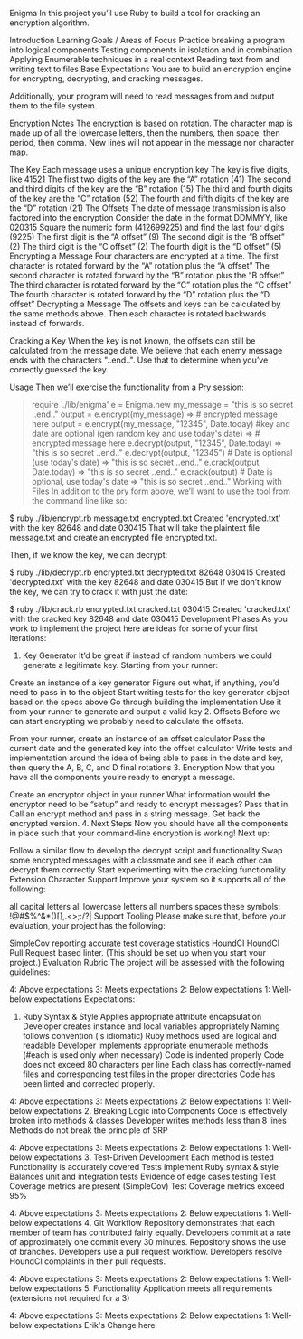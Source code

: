 Enigma
In this project you’ll use Ruby to build a tool for cracking an encryption algorithm.

Introduction
Learning Goals / Areas of Focus
Practice breaking a program into logical components
Testing components in isolation and in combination
Applying Enumerable techniques in a real context
Reading text from and writing text to files
Base Expectations
You are to build an encryption engine for encrypting, decrypting, and cracking messages.

Additionally, your program will need to read messages from and output them to the file system.

Encryption Notes
The encryption is based on rotation. The character map is made up of all the lowercase letters, then the numbers, then space, then period, then comma. New lines will not appear in the message nor character map.

The Key
Each message uses a unique encryption key
The key is five digits, like 41521
The first two digits of the key are the “A” rotation (41)
The second and third digits of the key are the “B” rotation (15)
The third and fourth digits of the key are the “C” rotation (52)
The fourth and fifth digits of the key are the “D” rotation (21)
The Offsets
The date of message transmission is also factored into the encryption
Consider the date in the format DDMMYY, like 020315
Square the numeric form (412699225) and find the last four digits (9225)
The first digit is the “A offset” (9)
The second digit is the “B offset” (2)
The third digit is the “C offset” (2)
The fourth digit is the “D offset” (5)
Encrypting a Message
Four characters are encrypted at a time.
The first character is rotated forward by the “A” rotation plus the “A offset”
The second character is rotated forward by the “B” rotation plus the “B offset”
The third character is rotated forward by the “C” rotation plus the “C offset”
The fourth character is rotated forward by the “D” rotation plus the “D offset”
Decrypting a Message
The offsets and keys can be calculated by the same methods above. Then each character is rotated backwards instead of forwards.

Cracking a Key
When the key is not known, the offsets can still be calculated from the message date. We believe that each enemy message ends with the characters "..end..". Use that to determine when you’ve correctly guessed the key.

Usage
Then we’ll exercise the functionality from a Pry session:

> require './lib/enigma'
> e = Enigma.new
> my_message = "this is so secret ..end.."
> output = e.encrypt(my_message)
=> # encrypted message here
> output = e.encrypt(my_message, "12345", Date.today) #key and date are optional (gen random key and use today's date)
=> # encrypted message here
> e.decrypt(output, "12345", Date.today)
=> "this is so secret ..end.."
> e.decrypt(output, "12345") # Date is optional (use today's date)
=> "this is so secret ..end.."
> e.crack(output, Date.today)
=> "this is so secret ..end.."
> e.crack(output) # Date is optional, use today's date
=> "this is so secret ..end.."
Working with Files
In addition to the pry form above, we’ll want to use the tool from the command line like so:

$ ruby ./lib/encrypt.rb message.txt encrypted.txt
Created 'encrypted.txt' with the key 82648 and date 030415
That will take the plaintext file message.txt and create an encrypted file encrypted.txt.

Then, if we know the key, we can decrypt:

$ ruby ./lib/decrypt.rb encrypted.txt decrypted.txt 82648 030415
Created 'decrypted.txt' with the key 82648 and date 030415
But if we don’t know the key, we can try to crack it with just the date:

$ ruby ./lib/crack.rb encrypted.txt cracked.txt 030415
Created 'cracked.txt' with the cracked key 82648 and date 030415
Development Phases
As you work to implement the project here are ideas for some of your first iterations:

1. Key Generator
It’d be great if instead of random numbers we could generate a legitimate key. Starting from your runner:

Create an instance of a key generator
Figure out what, if anything, you’d need to pass in to the object
Start writing tests for the key generator object based on the specs above
Go through building the implementation
Use it from your runner to generate and output a valid key
2. Offsets
Before we can start encrypting we probably need to calculate the offsets.

From your runner, create an instance of an offset calculator
Pass the current date and the generated key into the offset calculator
Write tests and implementation around the idea of being able to pass in the date and key, then query the A, B, C, and D final rotations
3. Encryption
Now that you have all the components you’re ready to encrypt a message.

Create an encryptor object in your runner
What information would the encryptor need to be “setup” and ready to encrypt messages? Pass that in.
Call an encrypt method and pass in a string message. Get back the encrypted version.
4. Next Steps
Now you should have all the components in place such that your command-line encryption is working! Next up:

Follow a similar flow to develop the decrypt script and functionality
Swap some encrypted messages with a classmate and see if each other can decrypt them correctly
Start experimenting with the cracking functionality
Extension
Character Support
Improve your system so it supports all of the following:

all capital letters
all lowercase letters
all numbers
spaces
these symbols: !@#$%^&*()[],.<>;:/?\|
Support Tooling
Please make sure that, before your evaluation, your project has the following:

SimpleCov reporting accurate test coverage statistics
HoundCI HoundCI Pull Request based linter. (This should be set up when you start your project.)
Evaluation Rubric
The project will be assessed with the following guidelines:

4: Above expectations
3: Meets expectations
2: Below expectations
1: Well-below expectations
Expectations:

1. Ruby Syntax & Style
Applies appropriate attribute encapsulation
Developer creates instance and local variables appropriately
Naming follows convention (is idiomatic)
Ruby methods used are logical and readable
Developer implements appropriate enumerable methods (#each is used only when necessary)
Code is indented properly
Code does not exceed 80 characters per line
Each class has correctly-named files and corresponding test files in the proper directories
Code has been linted and corrected properly.

4: Above expectations
3: Meets expectations
2: Below expectations
1: Well-below expectations
2. Breaking Logic into Components
Code is effectively broken into methods & classes
Developer writes methods less than 8 lines
Methods do not break the principle of SRP

4: Above expectations
3: Meets expectations
2: Below expectations
1: Well-below expectations
3. Test-Driven Development
Each method is tested
Functionality is accurately covered
Tests implement Ruby syntax & style
Balances unit and integration tests
Evidence of edge cases testing
Test Coverage metrics are present (SimpleCov)
Test Coverage metrics exceed 95%

4: Above expectations
3: Meets expectations
2: Below expectations
1: Well-below expectations
4. Git Workflow
Repository demonstrates that each member of team has contributed fairly equally.
Developers commit at a rate of approximately one commit every 30 minutes.
Repository shows the use of branches.
Developers use a pull request workflow.
Developers resolve HoundCI complaints in their pull requests.

4: Above expectations
3: Meets expectations
2: Below expectations
1: Well-below expectations
5. Functionality
Application meets all requirements (extensions not required for a 3)

4: Above expectations
3: Meets expectations
2: Below expectations
1: Well-below expectations
Erik's Change here
